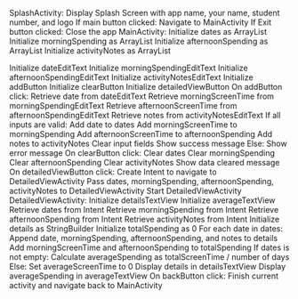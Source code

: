 SplashActivity:
 Display Splash Screen with app name, your name, student number, and logo
 If main button clicked:
 Navigate to MainActivity
 If Exit button clicked:
 Close the app
MainActivity:
 Initialize dates as ArrayList<String>
 Initialize morningSpending as ArrayList<Int>
 Initialize afternoonSpending as ArrayList<Int>
 Initialize activityNotes as ArrayList<String>
 
 Initialize dateEditText
 Initialize morningSpendingEditText
 Initialize afternoonSpendingEditText
 Initialize activityNotesEditText
 Initialize addButton
 Initialize clearButton
 Initialize detailedViewButton
 On addButton click:
 Retrieve date from dateEditText
 Retrieve morningScreenTime from morningSpendingEditText
 Retrieve afternoonScreenTime from afternoonSpendingEditText
 Retrieve notes from activityNotesEditText
 If all inputs are valid:
 Add date to dates
 Add morningScreenTime to morningSpending
 Add afternoonScreenTime to afternoonSpending
 Add notes to activityNotes
 Clear input fields
 Show success message
 Else:
 Show error message
 On clearButton click:
 Clear dates
 Clear morningSpending
 Clear afternoonSpending
 Clear activityNotes
 Show data cleared message
 On detailedViewButton click:
 Create Intent to navigate to DetailedViewActivity
 Pass dates, morningSpending, afternoonSpending, activityNotes to DetailedViewActivity
 Start DetailedViewActivity
DetailedViewActivity:
 Initialize detailsTextView
 Initialize averageTextView
 Retrieve dates from Intent
 Retrieve morningSpending from Intent
 Retrieve afternoonSpending from Intent
 Retrieve activityNotes from Intent
 Initialize details as StringBuilder
 Initialize totalSpending as 0
 For each date in dates:
 Append date, morningSpending, afternoonSpending, and notes to details
 Add morningScreenTime and afternoonSpending to totalSpending
 If dates is not empty:
 Calculate averageSpending as totalScreenTime / number of days
 Else:
 Set averageScreenTime to 0
 Display details in detailsTextView
 Display averageSpending in averageTextView
 On backButton click:
 Finish current activity and navigate back to MainActivity
